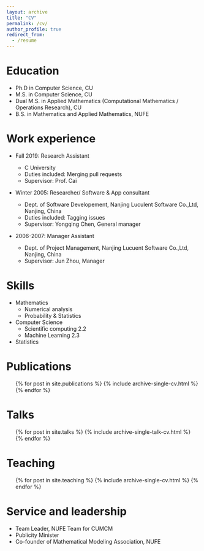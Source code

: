 ```yaml
---
layout: archive
title: "CV"
permalink: /cv/
author_profile: true
redirect_from:
  - /resume
---
```


Education
======
* Ph.D in Computer Science, CU
* M.S. in Computer Science, CU
* Dual M.S. in Applied Mathematics (Computational Mathematics / Operations Research), CU 
* B.S. in Mathematics and Applied Mathematics, NUFE

Work experience
======
* Fall 2019: Research Assistant
  * C University
  * Duties included: Merging pull requests
  * Supervisor: Prof. Cai

* Winter 2005: Researcher/ Software & App consultant
  * Dept. of Software Developement, Nanjing Luculent Software Co.,Ltd, Nanjing, China
  * Duties included: Tagging issues
  * Supervisor: Yongqing Chen, General manager
  
* 2006-2007: Manager Assistant
  * Dept. of Project Management, Nanjing Lucuent Software Co.,Ltd, Nanjing, China
  * Supervisor: Jun Zhou, Manager

  
Skills
======
* Mathematics 
  * Numerical analysis
  * Probability & Statistics
* Computer Science 
  * Scientific computing 2.2
  * Machine Learning 2.3
* Statistics

Publications
======
  <ul>{% for post in site.publications %}
    {% include archive-single-cv.html %}
  {% endfor %}</ul>
  
Talks
======
  <ul>{% for post in site.talks %}
    {% include archive-single-talk-cv.html %}
  {% endfor %}</ul>
  
Teaching
======
  <ul>{% for post in site.teaching %}
    {% include archive-single-cv.html %}
  {% endfor %}</ul>
  
Service and leadership
======
* Team Leader, NUFE Team for CUMCM
* Publicity Minister
* Co-founder of Mathematical Modeling Association, NUFE
